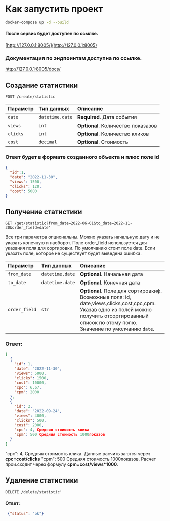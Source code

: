 # Как запустить проект  
```bash  
docker-compose up -d --build  
```  
#### После сервис будет доступен по ссылке.  
[http://127.0.0.1:8005/](http://127.0.0.1:8005)  

### Документация по эндпоинтам доступна по ссылке.
http://127.0.0.1:8005/docs/

## Cоздание статистики
```http
POST /create/statistic
```

| Параметр | Тип данных | Описание |
| :--- | :--- | :--- |
| `date` | `datetime.date` | **Required**. Дата события |
| `views` | `int` | **Optional**. 	Количество показазов |
| `clicks` | `int` | **Optional**. Количество кликов |
| `cost` | `decimal` | **Optional**. Стоимость |

### Ответ будет в формате созданного объекта и плюс поле id

```json
{
  "id":1,
  "date": "2022-11-30",
  "views": 1500,
  "clicks": 120,
  "cost": 5000
}
```
## Получение статистики
```http
GET /get/statistic?from_date=2022-06-01&to_date=2022-11-30&order_field=date'
```
Все три параметра опциональны. Можно указать начальную дату и не указать конечную и наоборот.
Поле order_field используется для указания поля для сортировки. По умолчанию стоит поле date.
Если указать поле, которое не существует будет выведена ошибка.

| Параметр | Тип данных | Описание                                                                                                                                                                                        |
| :--- | :--- |:------------------------------------------------------------------------------------------------------------------------------------------------------------------------------------------------|
| `from_date` | `datetime.date` | **Optional**. Начальная дата                                                                                                                                                                    |
| `to_date` | `datetime.date` | **Optional**. 	Конечная дата                                                                                                                                                                    |
| `order_field` | `str` | **Optional**. Поле для сортировкиф. Возможные поля: id, date,views,clicks,cost,cpc,cpm. Указав одно из полей можно получить отсортированный список по этому полю. Значение по умолчанию `date`. |

### Ответ:

```json
[
  {
    "id": 1,
    "date": "2022-11-30",
    "views": 5000,
    "clicks": 1500,
    "cost": 10000,
    "cpc": 6.67,
    "cpm": 2000
  },
  {
    "id": 2,
    "date": "2022-09-24",
    "views": 4000,
    "clicks": 500,
    "cost": 2000,
    "cpc": 4, Средняя стоимость клика
    "cpm": 500 Средняя стоимость 1000показов
  }
]
```
 "cpc": 4, Средняя стоимость клика. Данные расчитываются через **cpc=cost/clicks**
  "cpm": 500 Средняя стоимость 1000показов. Расчет прои.сходит через формулу **cpm=cost/views*1000**.


## Удаление статистики
```http
DELETE /delete/statistic'
```
#### Ответ:
```json
 {"status": "ok"}
 ```